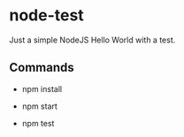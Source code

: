 # node-test
Just a simple NodeJS Hello World with a test.

## Commands
* npm install

* npm start

* npm test
